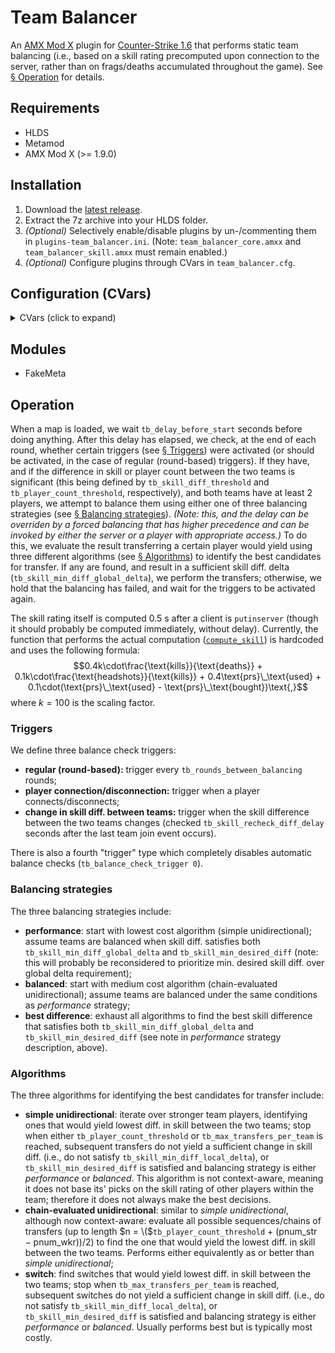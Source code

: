 # Team Balancer

An [AMX Mod X](https://www.amxmodx.org/) plugin for [Counter-Strike 1.6](https://store.steampowered.com/app/10/CounterStrike/) that performs static team balancing (i.e., based on a skill rating precomputed upon connection to the server, rather than on frags/deaths accumulated throughout the game). See [§ Operation](#operation) for details.

## Requirements

- HLDS
- Metamod
- AMX Mod X (>= 1.9.0)

## Installation

1. Download the [latest release](https://github.com/prnl0/amxx-team-balancer/releases/latest).
2. Extract the 7z archive into your HLDS folder.
3. _(Optional)_ Selectively enable/disable plugins by un-/commenting them in `plugins-team_balancer.ini`. (Note: `team_balancer_core.amxx` and `team_balancer_skill.amxx` must remain enabled.)
4. _(Optional)_ Configure plugins through CVars in `team_balancer.cfg`.

## Configuration (CVars)

<details>
<summary>CVars (click to expand) </summary>

_Note: the min. and max. values are not currently enforced, and are only provided as sensible bounds._

<table>
  <tr>
    <td>CVar</td>
    <td align="center">Type</td>
    <td align="center">Def. value</td>
    <td align="center">Min. value</td>
    <td align="center">Max. value</td>
    <td>Description</td>
  </tr>
  <tr><td colspan="6" align="center">General</td></tr>
  <tr>
    <td><code>tb_balancing_strategy</code></td>
    <td align="center">integer</td>
    <td align="center">2</td>
    <td align="center">0</td>
    <td align="center">2</td>
    <td>
      Balancing strategy to use.<br>
      <code>0</code> - performance;<br>
      <code>1</code> - balanced;<br>
      <code>2</code> - best diff.<br>
      For details, see <a href="#balancing-strategies">§ Balancing strategies</a>.
    </td>
  </tr>
  <tr>
    <td><code>tb_player_count_threshold</code></td>
    <td align="center">integer</td>
    <td align="center">3</td>
    <td align="center">1</td>
    <td align="center">31</td>
    <td>Maximum tolerable difference in player count between the two teams.</td>
  </tr>
  <tr>
    <td><code>tb_max_transfers_per_team</code></td>
    <td align="center">integer</td>
    <td align="center">2</td>
    <td align="center">1</td>
    <td align="center">16</td>
    <td>Maximum amount of players that can be transferred from a team.</td>
  </tr>
  <tr>
    <td><code>tb_delay_before_start</code></td>
    <td align="center">float</td>
    <td align="center">60.0</td>
    <td align="center">0.0</td>
    <td align="center">-</td>
    <td>Amount of time (in seconds) to wait before engaging automatic balancing.</td>
  </tr>
  <tr>
    <td><code>tb_balance_check_trigger</code></td>
    <td align="center">integer</td>
    <td align="center">3</td>
    <td align="center">0</td>
    <td align="center">3</td>
    <td>
      Balance check trigger to use.<br>
      <code>0</code> - none;<br>
      <code>1</code> - round;<br>
      <code>2</code> - player connect/disconnect;<br>
      <code>3</code> - skill diff. change.<br>
      For details, see <a href="#triggers">§ Triggers</a>.
    </td>
  </tr>
  <tr>
    <td><code>tb_rounds_between_balancing</code></td>
    <td align="center">integer</td>
    <td align="center">2</td>
    <td align="center">0</td>
    <td align="center">-</td>
    <td>Number of rounds in-between any type of balancings.</td>
  </tr>
  <tr>
    <td><code>tb_immunity_type</code></td>
    <td align="center">integer</td>
    <td align="center">2</td>
    <td align="center">0</td>
    <td align="center">2</td>
    <td>
      Type of immunity to grant transferred players.<br>
      <code>0</code> - none;<br>
      <code>1</code> - round-based (immune for <code>tb_immunity_amount</code> rounds);<br>
      <code>2</code> - balance count-based (immune for <code>tb_immunity_amount</code> number of balancings).
    </td>
  </tr>
  <tr>
    <td><code>tb_immunity_amount</code></td>
    <td align="center">integer</td>
    <td align="center">1</td>
    <td align="center">0</td>
    <td align="center">-</td>
    <td>Amount of immunity to grant transferred players. Corresponds to rounds if <code>tb_immunity_type</code> is <code>1</code>, or number of balancings if it is <code>2</code>; irrelevant otherwise.</td>
  </tr>
  <tr>
    <td><code>tb_forced_balancing_interval</code></td>
    <td align="center">integer</td>
    <td align="center">2</td>
    <td align="center">0</td>
    <td align="center">-</td>
    <td>Number of rounds in-between any type of balancing and a forced one.</td>
  </tr>
  <tr><td colspan="6" align="center">Skill</td></tr>
  <tr>
    <td><code>tb_skill_diff_threshold</code></td>
    <td align="center">float</td>
    <td align="center">100.0</td>
    <td align="center">10.0</td>
    <td align="center">-</td>
    <td>Skill difference threshold at which teams are considered to be in a disbalance, and balancing is required.</td>
  </tr>
  <tr>
    <td><code>tb_skill_min_desired_diff</code></td>
    <td align="center">float</td>
    <td align="center">200.0</td>
    <td align="center">15.0</td>
    <td align="center">-</td>
    <td>Skill difference threshold at which teams are considered to have been balanced. Relevant only if <code>tb_balancing_strategy</code> is <code>0</code> or <code>1</code>.</td>
  </tr>
  <tr>
    <td><code>tb_skill_min_diff_global_delta</code></td>
    <td align="center">float</td>
    <td align="center">60.0</td>
    <td align="center">5.0</td>
    <td align="center">-</td>
    <td>Minimum required change in skill diff. from current diff. to consider the identified candidates for transfer.</td>
  </tr>
  <tr>
    <td><code>tb_skill_min_diff_local_delta</code></td>
    <td align="center">float</td>
    <td align="center">30.0</td>
    <td align="center">1.0</td>
    <td align="center">-</td>
    <td>Minimum required change in skill diff. from previously identified best diff. to consider player a viable candidate for transfer.</td>
  </tr>
  <tr>
    <td><code>tb_skill_recheck_diff_delay</code></td>
    <td align="center">float</td>
    <td align="center">1.5</td>
    <td align="center">0.0</td>
    <td align="center">-</td>
    <td>Amount of time (in seconds) to wait after the last team join event occurs before rechecking skill difference between teams.</td>
  </tr>
  <tr><td colspan="6" align="center">Information</td></tr>
  <tr>
    <td><code>tb_info_prefix</code></td>
    <td align="center">string</td>
    <td align="center"><code>"^3[TB]^1 "</code></td>
    <td align="center">0 (chars)</td>
    <td align="center">16 (chars)</td>
    <td>Prefix printed before every chat message issued by the plugin.</td>
  </tr>
  <tr>
    <td><code>tb_info_print_names_to_console</code></td>
    <td align="center">boolean</td>
    <td align="center">0</td>
    <td align="center">0</td>
    <td align="center">1</td>
    <td>
      Print the names of transferred players to everyones' consoles.<br>
      <code>0</code> - disabled;<br>
      <code>1</code> - enabled.
    </td>
  </tr>
  <tr>
    <td><code>tb_info_checking_balance</code></td>
    <td align="center">boolean</td>
    <td align="center">1</td>
    <td align="center">0</td>
    <td align="center">1</td>
    <td>
      Notify players that team balance is currently being checked.<br>
      <code>0</code> - disabled;<br>
      <code>1</code> - enabled.
    </td>
  </tr>
  <tr>
    <td><code>tb_info_balance_check_results</code></td>
    <td align="center">boolean</td>
    <td align="center">1</td>
    <td align="center">0</td>
    <td align="center">1</td>
    <td>
      Notify players of the result of balance check.<br>
      <code>0</code> - disabled;<br>
      <code>1</code> - enabled.
    </td>
  </tr>
  <tr>
    <td><code>tb_info_forced_balancing</code></td>
    <td align="center">boolean</td>
    <td align="center">1</td>
    <td align="center">0</td>
    <td align="center">1</td>
    <td>
      Notify players that someone requested a forced balancing.<br>
      <code>0</code> - disabled;<br>
      <code>1</code> - enabled.
    </td>
  </tr>
  <tr>
    <td><code>tb_info_transfers</code></td>
    <td align="center">boolean</td>
    <td align="center">1</td>
    <td align="center">0</td>
    <td align="center">1</td>
    <td>
      Notify players that someone was transferred to opposing team.<br>
      <code>0</code> - disabled;<br>
      <code>1</code> - enabled.
    </td>
  </tr>
  <tr>
    <td><code>tb_info_switches</code></td>
    <td align="center">boolean</td>
    <td align="center">1</td>
    <td align="center">0</td>
    <td align="center">1</td>
    <td>
      Notify players that some clients were switched teams.<br>
      <code>0</code> - disabled;<br>
      <code>1</code> - enabled.
    </td>
  </tr>
  <tr>
    <td><code>tb_info_balancing_failed</code></td>
    <td align="center">boolean</td>
    <td align="center">1</td>
    <td align="center">0</td>
    <td align="center">1</td>
    <td>
      Notify players that a balancing attempt failed.<br>
      <code>0</code> - disabled;<br>
      <code>1</code> - enabled.
    </td>
  </tr>
  <tr><td colspan="6" align="center">Interface</td></tr>
  <tr>
    <td><code>tb_ui_skill_menu_flag</code></td>
    <td align="center">string</td>
    <td align="center"><code>""</code></td>
    <td align="center">-</td>
    <td align="center">-</td>
    <td>Required flag to access <code>/skill</code> menu.</td>
  </tr>
  <tr>
    <td><code>tb_ui_player_skill_flag</code></td>
    <td align="center">string</td>
    <td align="center"><code>"l"</code></td>
    <td align="center">-</td>
    <td align="center">-</td>
    <td>Required flag to access list of players' skill ratings.</td>
  </tr>
  <tr>
    <td><code>tb_ui_player_info_flag</code></td>
    <td align="center">string</td>
    <td align="center"><code>"l"</code></td>
    <td align="center">-</td>
    <td align="center">-</td>
    <td>Required flag to access individual players' skill rating components.</td>
  </tr>
  <tr>
    <td><code>tb_ui_allow_force_balancing</code></td>
    <td align="center">boolean</td>
    <td align="center">1</td>
    <td align="center">0</td>
    <td align="center">1</td>
    <td>
      Allow players with appropriate access to force a balancing attempt at the end of the current round.<br>
      <code>0</code> - disabled;<br>
      <code>1</code> - enabled.
    </td>
  </tr>
  <tr>
    <td><code>tb_ui_force_balance_flag</code></td>
    <td align="center">string</td>
    <td align="center"><code>"l"</code></td>
    <td align="center">-</td>
    <td align="center">-</td>
    <td>Required flag to access forced balancing.</td>
  </tr>
</table>
</details>

## Modules

- FakeMeta

## Operation

When a map is loaded, we wait `tb_delay_before_start` seconds before doing anything. After this delay has elapsed, we check, at the end of each round, whether certain triggers (see [§ Triggers](#triggers)) were activated (or should be activated, in the case of regular (round-based) triggers). If they have, and if the difference in skill or player count between the two teams is significant (this being defined by `tb_skill_diff_threshold` and `tb_player_count_threshold`, respectively), and both teams have at least 2 players, we attempt to balance them using either one of three balancing strategies (see [§ Balancing strategies](#balancing-strategies)). _(Note: this, and the delay can be overriden by a forced balancing that has higher precedence and can be invoked by either the server or a player with appropriate access.)_ To do this, we evaluate the result transferring a certain player would yield using three different algorithms (see [§ Algorithms](#algorithms)) to identify the best candidates for transfer. If any are found, and result in a sufficient skill diff. delta (`tb_skill_min_diff_global_delta`), we perform the transfers; otherwise, we hold that the balancing has failed, and wait for the triggers to be activated again.

The skill rating itself is computed 0.5 s after a client is `putinserver` (though it should probably be computed immediately, without delay). Currently, the function that performs the actual computation ([`compute_skill`](https://github.com/prnl0/amxx-team-balancer/blob/111167f15633da1c9d0cfa24f4fb76d9e9264dbe/cstrike/addons/amxmodx/scripting/team_balancer_skill.sma#L163-L176)) is hardcoded and uses the following formula:
$$0.4k\cdot\frac{\text{kills}}{\text{deaths}} + 0.1k\cdot\frac{\text{headshots}}{\text{kills}} + 0.4\text{prs}\_\text{used} + 0.1\cdot(\text{prs}\_\text{used} - \text{prs}\_\text{bought})\text{,}$$
where $k = 100$ is the scaling factor.

### Triggers

We define three balance check triggers:
- **regular (round-based):** trigger every `tb_rounds_between_balancing` rounds;
- **player connection/disconnection:** trigger when a player connects/disconnects;
- **change in skill diff. between teams:** trigger when the skill difference between the two teams changes (checked `tb_skill_recheck_diff_delay` seconds after the last team join event occurs).

There is also a fourth "trigger" type which completely disables automatic balance checks (`tb_balance_check_trigger 0`).

### Balancing strategies

The three balancing strategies include:
- **performance**: start with lowest cost algorithm (simple unidirectional); assume teams are balanced when skill diff. satisfies both `tb_skill_min_diff_global_delta` and `tb_skill_min_desired_diff` (note: this will probably be reconsidered to prioritize min. desired skill diff. over global delta requirement);
- **balanced**: start with medium cost algorithm (chain-evaluated unidirectional); assume teams are balanced under the same conditions as _performance_ strategy;
- **best difference**: exhaust all algorithms to find the best skill difference that satisfies both `tb_skill_min_diff_global_delta` and `tb_skill_min_desired_diff` (see note in _performance_ strategy description, above).

### Algorithms

The three algorithms for identifying the best candidates for transfer include:
- **simple unidirectional**:  iterate over stronger team players, identifying ones that would yield lowest diff. in skill between the two teams; stop when either `tb_player_count_threshold` or `tb_max_transfers_per_team` is reached, subsequent transfers do not yield a sufficient change in skill diff. (i.e., do not satisfy `tb_skill_min_diff_local_delta`), or `tb_skill_min_desired_diff` is satisfied and balancing strategy is either _performance_ or _balanced_. This algorithm is not context-aware, meaning it does not base its' picks on the skill rating of other players within the team; therefore it does not always make the best decisions.
- **chain-evaluated unidirectional**: similar to _simple unidirectional_, although now context-aware: evaluate all possible sequences/chains of transfers (up to length $n = \($`tb_player_count_threshold` + $(\text{pnum}\_\text{str} - \text{pnum}\_\text{wkr}))/2$) to find the one that would yield the lowest diff. in skill between the two teams. Performs either equivalently as or better than _simple unidirectional_;
- **switch**: find switches that would yield lowest diff. in skill between the two teams; stop when `tb_max_transfers_per_team` is reached, subsequent switches do not yield a sufficient change in skill diff. (i.e., do not satisfy `tb_skill_min_diff_local_delta`), or `tb_skill_min_desired_diff` is satisfied and balancing strategy is either _performance_ or _balanced_. Usually performs best but is typically most costly.
